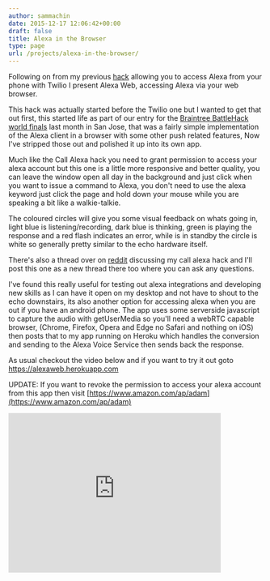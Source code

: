 ```yaml
---
author: sammachin
date: 2015-12-17 12:06:42+00:00
draft: false
title: Alexa in the Browser
type: page
url: /projects/alexa-in-the-browser/
---
```


Following on from my previous [hack](http://sammachin.com/hacks-and-projects/call-alexa/) allowing you to access Alexa from your phone with Twilio I present Alexa Web, accessing Alexa via your web browser.

This hack was actually started before the Twilio one but I wanted to get that out first, this started life as part of our entry for the [Braintree BattleHack world finals](https://2015.battlehack.org/finals) last month in San Jose, that was a fairly simple implementation of the Alexa client in a browser with some other push related features, Now I've stripped those out and polished it up into its own app.

Much like the Call Alexa hack you need to grant permission to access your alexa account but this one is a little more responsive and better quality, you can leave the window open all day in the background and just click when you want to issue a command to Alexa, you don't need to use the alexa keyword just click the page and hold down your mouse while you are speaking a bit like a walkie-talkie.

The coloured circles will give you some visual feedback on whats going in, light blue is listening/recording, dark blue is thinking, green is playing the response and a red flash indicates an error, while is in standby the circle is white so generally pretty similar to the echo hardware itself.

There's also a thread over on [reddit](https://www.reddit.com/r/amazonecho/comments/3x498e/talk_to_alexa_over_your_phone/) discussing my call alexa hack and I'll post this one as a new thread there too where you can ask any questions.

I've found this really useful for testing out alexa integrations and developing new skills as I can have it open on my desktop and not have to shout to the echo downstairs, its also another option for accessing alexa when you are out if you have an android phone.
The app uses some serverside javascript to capture the audio with getUserMedia so you'll need a webRTC capable browser, (Chrome, Firefox, Opera and Edge no Safari and nothing on iOS) then posts that to my app running on Heroku which handles the conversion and sending to the Alexa Voice Service then sends back the response.

As usual checkout the video below and if you want to try it out goto [https://alexaweb.herokuapp.com ](https://alexaweb.herokuapp.com)

UPDATE: If you want to revoke the permission to access your alexa account from this app then visit [https://www.amazon.com/ap/adam](https://www.amazon.com/ap/adam)
<iframe width="420" allowfullscreen="None" src="https://www.youtube.com/embed/zSUXjpljM84" frameborder="0" height="315"></iframe>
